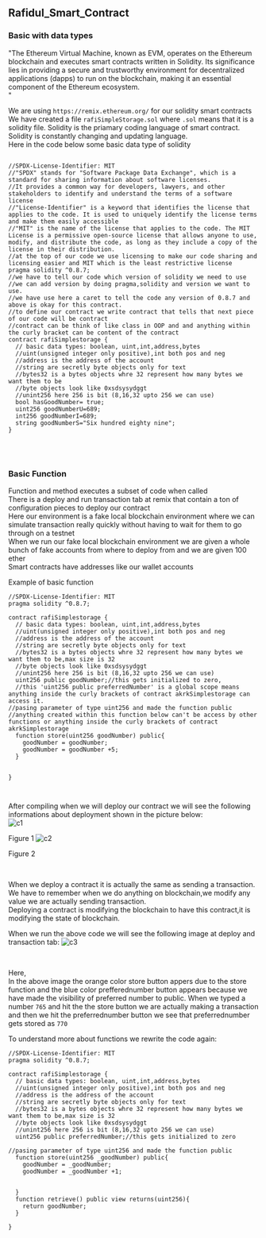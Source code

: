 ## Rafidul_Smart_Contract
### Basic with data types
"The Ethereum Virtual Machine, known as EVM, operates on the Ethereum blockchain and executes smart contracts written in Solidity. Its significance lies in providing a secure and trustworthy environment for decentralized applications (dapps) to run on the blockchain, making it an essential component of the Ethereum ecosystem.<br>"

We are using ```https://remix.ethereum.org/``` for our solidity smart contracts<br> 
We have created a file ```rafiSimpleStorage.sol``` where ```.sol``` means that it is a solidity file. Solidity is the priamary coding language of smart contract.<br>
Solidity is constantly changing and updating language.<br>
Here in the code below some basic data type of solidity
```

//SPDX-License-Identifier: MIT
//"SPDX" stands for "Software Package Data Exchange", which is a standard for sharing information about software licenses. 
//It provides a common way for developers, lawyers, and other stakeholders to identify and understand the terms of a software license
//"License-Identifier" is a keyword that identifies the license that applies to the code. It is used to uniquely identify the license terms and make them easily accessible
//"MIT" is the name of the license that applies to the code. The MIT License is a permissive open-source license that allows anyone to use, modify, and distribute the code, as long as they include a copy of the license in their distribution.
//at the top of our code we use licensing to make our code sharing and licensing easier and MIT which is the least restrictive license
pragma solidity ^0.8.7;
//we have to tell our code which version of solidity we need to use 
//we can add version by doing pragma,solidity and version we want to use.
//we have use here a caret to tell the code any version of 0.8.7 and above is okay for this contract.
//to define our contract we write contract that tells that next piece of our code will be contract
//contract can be think of like class in OOP and and anything within the curly bracket can be content of the contract
contract rafiSimplestorage {
  // basic data types: boolean, uint,int,address,bytes
  //uint(unsigned integer only positive),int both pos and neg
  //address is the address of the account
  //string are secretly byte objects only for text
  //bytes32 is a bytes objects whre 32 represent how many bytes we want them to be
  //byte objects look like 0xsdsysydggt
  //unint256 here 256 is bit (8,16,32 upto 256 we can use)
  bool hasGoodNumber= true;
  uint256 goodNumberU=689;
  int256 goodNumberI=689;
  string goodNumberS="Six hundred eighty nine";
}

```
<br><br>

### Basic Function
Function and method executes a subset of code when called<br>
There is a deploy and run transaction tab at remix that contain a ton of configuration pieces to deploy our contract<br>
Here our environment is a fake local blockchain environment where we can simulate transaction really quickly without having to wait for them to go through on a testnet<br>
When we run our fake local blockchain environment we are given a whole bunch of fake accounts from where to deploy from and we are given 100 ether<br>
Smart contracts have addresses like our wallet accounts<br>

Example of basic function
```
//SPDX-License-Identifier: MIT
pragma solidity ^0.8.7;

contract rafiSimplestorage {
  // basic data types: boolean, uint,int,address,bytes
  //uint(unsigned integer only positive),int both pos and neg
  //address is the address of the account
  //string are secretly byte objects only for text
  //bytes32 is a bytes objects whre 32 represent how many bytes we want them to be,max size is 32
  //byte objects look like 0xsdsysydggt
  //unint256 here 256 is bit (8,16,32 upto 256 we can use)
  uint256 public goodNumber;//this gets initialized to zero,
  //this 'uint256 public preferredNumber' is a global scope means anything inside the curly brackets of contract akrkSimplestorage can access it.       
//pasing parameter of type uint256 and made the function public
//anything created within this function below can't be access by other functions or anything inside the curly brackets of contract akrkSimplestorage  
  function store(uint256 goodNumber) public{
    goodNumber = goodNumber;
    goodNumber = goodNumber +5;
  }
  
  
}



```
After compiling when we will deploy our contract we will see the following informations about deployment shown in the picture below:<br> 
![c1](https://user-images.githubusercontent.com/86659473/236888199-5313b207-890c-4089-b529-e86aee1ab4a5.JPG)

Figure 1
![c2](https://user-images.githubusercontent.com/86659473/236889558-3def61b3-fa2d-40a6-a685-aecc247d38e6.JPG)

Figure 2

<br>

When we deploy a contract it is actually the same as sending a transaction. We have to remember when we do anything on blockchain,we modify any value we are actually sending transaction.<br>
Deploying a contract is modifying the blockchain to have this contract,it is modifying the state of blockchain.

When we run the above code we will see the following image at deploy and transaction tab:
![c3](https://user-images.githubusercontent.com/86659473/236892263-105a7265-642b-4341-8314-0459982575e4.JPG)

<br>

Here,<br>
In the above image the orange color store button appers due to the store function and the blue color prefferednumber button appears because we have made the visibility of preferred number to public.
When we typed a number ```765``` and hit the the store button we are actually making a transaction and then we hit the preferrednumber button we see that preferrednumber gets stored as ```770```<br>

To understand more about functions we rewrite the code again:
```
//SPDX-License-Identifier: MIT
pragma solidity ^0.8.7;

contract rafiSimplestorage {
  // basic data types: boolean, uint,int,address,bytes
  //uint(unsigned integer only positive),int both pos and neg
  //address is the address of the account
  //string are secretly byte objects only for text
  //bytes32 is a bytes objects whre 32 represent how many bytes we want them to be,max size is 32
  //byte objects look like 0xsdsysydggt
  //unint256 here 256 is bit (8,16,32 upto 256 we can use)
  uint256 public preferredNumber;//this gets initialized to zero

//pasing parameter of type uint256 and made the function public
  function store(uint256 _goodNumber) public{
    goodNumber = _goodNumber;
    goodNumber = _goodNumber +1;


  }
  function retrieve() public view returns(uint256){
    return goodNumber;
  }
  
}


```
